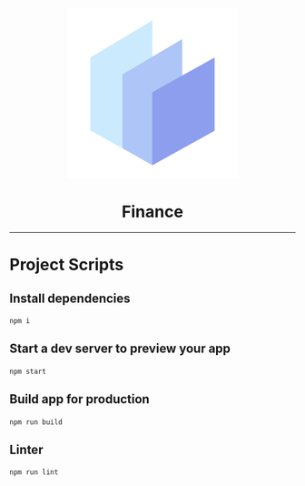 <div align="center">
  <img src="./.config/public/logo.png" width="300px">
  <h1>Finance</h1>
</div>

<hr />

# Project Scripts

## Install dependencies

`npm i`

## Start a dev server to preview your app

`npm start`

## Build app for production

`npm run build`

## Linter

`npm run lint`
